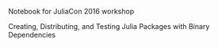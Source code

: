 Notebook for JuliaCon 2016 workshop

Creating, Distributing, and Testing Julia Packages with Binary Dependencies
